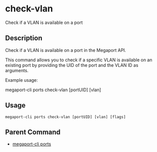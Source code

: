 # check-vlan

Check if a VLAN is available on a port

## Description

Check if a VLAN is available on a port in the Megaport API.

This command allows you to check if a specific VLAN is available on an existing port by providing the UID of the port and the VLAN ID as arguments.

Example usage:

  megaport-cli ports check-vlan [portUID] [vlan]



## Usage

```
megaport-cli ports check-vlan [portUID] [vlan] [flags]
```



## Parent Command

* [megaport-cli ports](ports.md)








